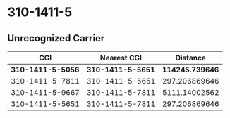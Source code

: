 # 310-1411-5
## Unrecognized Carrier


| CGI | Nearest CGI | Distance |
|-----|-------------|----------|
| **310-1411-5-5056** | **310-1411-5-5651** | **114245.739646** |
| 310-1411-5-7811 | 310-1411-5-5651 | 297.206869646 |
| 310-1411-5-9667 | 310-1411-5-7811 | 5111.14002562 |
| 310-1411-5-5651 | 310-1411-5-7811 | 297.206869646 |
